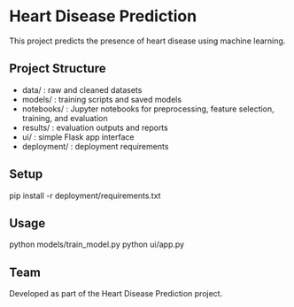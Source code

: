 # Heart Disease Prediction

This project predicts the presence of heart disease using machine learning.

## Project Structure
- data/ : raw and cleaned datasets
- models/ : training scripts and saved models
- notebooks/ : Jupyter notebooks for preprocessing, feature selection, training, and evaluation
- results/ : evaluation outputs and reports
- ui/ : simple Flask app interface
- deployment/ : deployment requirements

## Setup
pip install -r deployment/requirements.txt

## Usage
python models/train_model.py
python ui/app.py

## Team
Developed as part of the Heart Disease Prediction project.